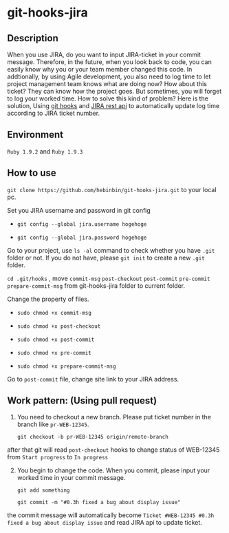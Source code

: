 git-hooks-jira
==============
  
## Description
  
  When you use JIRA, do you want to input JIRA-ticket in your commit message. Therefore, in the future, when you look back to code, you can easily know why you or your team member changed this code. In addtionally, by using Agile development, you also need to log time to let project management team knows what are doing now? How about this ticket? They can know how the project goes.
  But sometimes, you will forget to log your worked time. How to solve this kind of problem? Here is the solution, Using [git hooks](http://git-scm.com/book/en/Customizing-Git-Git-Hooks) and [JIRA rest api](https://docs.atlassian.com/jira/REST/latest/) to automatically update log time according to JIRA ticket number.

## Environment
  
 `Ruby 1.9.2` and `Ruby 1.9.3`

## How to use

`git clone https://github.com/hebinbin/git-hooks-jira.git` to your local pc.

Set you JIRA username and password in git config

* `git config --global jira.username hogehoge`
     
* `git config --global jira.password hogehoge`

Go to your project, use `ls -al` command to check whether you have `.git` folder or not. If you do not have, please `git init` to create a new `.git` folder.

`cd .git/hooks` , move `commit-msg` `post-checkout` `post-commit` `pre-commit` `prepare-commit-msg` from git-hooks-jira folder to current folder.

Change the property of files.
  
* `sudo chmod +x commit-msg`
 
* `sudo chmod +x post-checkout`

* `sudo chmod +x post-commit`
     
* `sudo chmod +x pre-commit`
     
* `sudo chmod +x prepare-commit-msg`

Go to `post-commit` file, change site link to your JIRA address.

## Work pattern: (Using pull request)
  
1) You need to checkout a new branch. Please put ticket number in the branch like `pr-WEB-12345`.
 
   `git checkout -b pr-WEB-12345 origin/remote-branch`

after that git will read `post-checkout` hooks to change status of WEB-12345 from `Start progress` to `In progress`

2) You begin to change the code. When you commit, please input your worked time in your commit message.

   `git add something`
     
   `git commit -m "#0.3h fixed a bug about display issue"`

the commit message will automatically become `Ticket #WEB-12345 #0.3h fixed a bug about display issue` and read JIRA api to update ticket.






